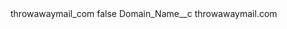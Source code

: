 <?xml version="1.0" encoding="UTF-8"?>
<CustomMetadata xmlns="http://soap.sforce.com/2006/04/metadata" xmlns:xsi="http://www.w3.org/2001/XMLSchema-instance" xmlns:xsd="http://www.w3.org/2001/XMLSchema">
    <label>throwawaymail_com</label>
    <protected>false</protected>
    <values>
        <field>Domain_Name__c</field>
        <value xsi:type="xsd:string">throwawaymail.com</value>
    </values>
</CustomMetadata>
